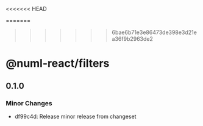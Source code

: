 <<<<<<< HEAD

=======

> > > > > > > 6bae6b71e3e86473de398e3d21ea36f9b2963de2

# @numl-react/filters

## 0.1.0

### Minor Changes

- df99c4d: Release minor release from changeset
